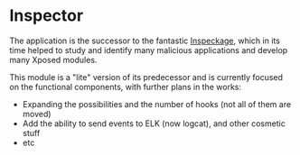 # Inspector

The application is the successor to the fantastic [Inspeckage](https://github.com/ac-pm/Inspeckage), which in its time helped to study and identify many malicious applications and develop many Xposed modules.

This module is a "lite" version of its predecessor and is currently focused on the functional components, with further plans in the works:
- Expanding the possibilities and the number of hooks (not all of them are moved)
- Add the ability to send events to ELK (now logcat), and other cosmetic stuff
- etc
